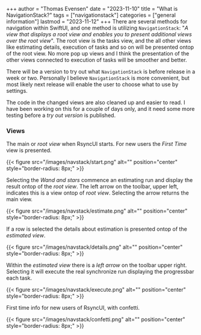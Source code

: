 +++
author = "Thomas Evensen"
date = "2023-11-10"
title =  "What is NavigationStack?"
tags = ["navigationstack"]
categories = ["general information"]
lastmod = "2023-11-12"
+++
There are several methods for navigation within SwiftUI, and one method is utilizing `NavigationStack`: "*A view that displays a root view and enables you to present additional views over the root view*". The root view is the tasks view, and the all other views like estimating details, execution of tasks and so on will be presented ontop of the root view. No more pop up views and I think the presentation of the other views connected to execution of tasks will be smoother and better.  

There will be a version to try out what `NavigationStack` is before release in a week or two. Personally I believe `NavigationStack` is more convenient, but most likely next release will enable the user to choose what to use by settings.

The code in the changed views are also cleaned up and easier to read. I have been working on this for a couple of days only, and it need some more testing before a *try out version* is published. 

### Views 

The main or *root view* when RsyncUI starts. For new users the *First Time* view is presented.  

{{< figure src="/images/navstack/start.png" alt="" position="center" style="border-radius: 8px;" >}}

Selecting the *Wand and stars* commence an estimating run and display the result ontop of the *root view*. The left arrow on the toolbar, upper left, indicates this is a view ontop of *root view*. Selecting the arrow returns the main view.

{{< figure src="/images/navstack/estimate.png" alt="" position="center" style="border-radius: 8px;" >}}

If a row is selected the details about estimation is presented ontop of the *estimated view*. 

{{< figure src="/images/navstack/details.png" alt="" position="center" style="border-radius: 8px;" >}}

Within the *estimated view* there is a *left arrow* on the toolbar upper right. Selecting it will execute the real synchronize run displaying the progressbar each task.

{{< figure src="/images/navstack/execute.png" alt="" position="center" style="border-radius: 8px;" >}}

First time info for new users of RsyncUI, with confetti.

{{< figure src="/images/navstack/confetti.png" alt="" position="center" style="border-radius: 8px;" >}}

